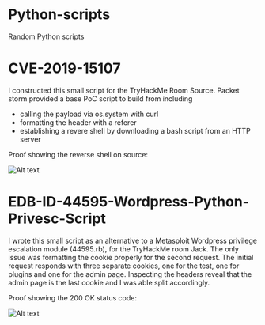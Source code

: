 # Python-scripts
Random Python scripts

# CVE-2019-15107

I constructed this small script for the TryHackMe Room Source. Packet storm provided a base PoC script to build from including

- calling the payload via os.system with curl
- formatting the header with a referer 
- establishing a revere shell by downloading a bash script from an HTTP server

Proof showing the reverse shell on source:


![Alt text](https://gblobscdn.gitbook.com/assets%2F-M8-SyxgckWEMfZfndbo%2F-MPHWu1prkH4OkZauum6%2F-MPHaRpKZkcTqlOaPTD_%2FScreenshot%20from%202020-12-23%2021-31-58.png?alt=media&token=9c2163a2-e8c9-4a74-87f7-5cd877e0809b)


# EDB-ID-44595-Wordpress-Python-Privesc-Script

I wrote this small script as an alternative to a Metasploit Wordpress privilege escalation module (44595.rb), for the TryHackMe room Jack. The only issue was formatting the cookie properly for the second request. The initial request responds with three separate cookies, one for the test, one for plugins and one for the admin page. Inspecting the headers reveal that the admin page is the last cookie and I was able split accordingly. 

Proof showing the 200 OK status code:


![Alt text](https://gblobscdn.gitbook.com/assets%2F-M8-SyxgckWEMfZfndbo%2F-MFiRLcHI0Wyu9VFcMnW%2F-MFiTscogS5IujitfADf%2Fimage.png?alt=media&token=d78cbe03-9251-4e5b-98c0-7426e6f0ad7b)
